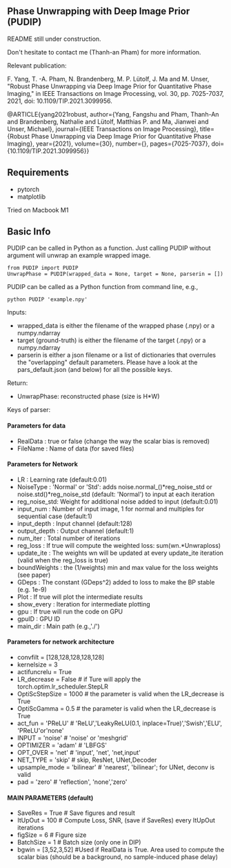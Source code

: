 ## Phase Unwrapping with Deep Image Prior (PUDIP)

README still under construction.

Don't hesitate to contact me (Thanh-an Pham) for more information.

Relevant publication:

F. Yang, T. -A. Pham, N. Brandenberg, M. P. Lütolf, J. Ma and M. Unser, "Robust Phase Unwrapping via Deep Image Prior for Quantitative Phase Imaging," in IEEE Transactions on Image Processing, vol. 30, pp. 7025-7037, 2021, doi: 10.1109/TIP.2021.3099956.

@ARTICLE{yang2021robust,
  author={Yang, Fangshu and Pham, Thanh-An and Brandenberg, Nathalie and Lütolf, Matthias P. and Ma, Jianwei and Unser, Michael},
  journal={IEEE Transactions on Image Processing}, 
  title={Robust Phase Unwrapping via Deep Image Prior for Quantitative Phase Imaging}, 
  year={2021},
  volume={30},
  number={},
  pages={7025-7037},
  doi={10.1109/TIP.2021.3099956}}

## Requirements

- pytorch
- matplotlib

Tried on Macbook M1

## Basic Info
PUDIP can be called in Python as a function. Just calling PUDIP without argument will unwrap an example wrapped image.

    from PUDIP import PUDIP
    UnwrapPhase = PUDIP(wrapped_data = None, target = None, parserin = [])

PUDIP can be called as a Python function from command line, e.g.,

    python PUDIP 'example.npy'

Inputs:
- wrapped_data is either the filename of the wrapped phase (.npy) or a numpy.ndarray
- target (ground-truth) is either the filename of the target (.npy) or a numpy.ndarray
- parserin is either a json filename or a list of dictionaries that overrules the "overlapping" default parameters.
Please have a look at the pars_default.json (and below) for all the possible keys.

Return:
- UnwrapPhase: reconstructed phase (size is H*W)

Keys of parser:
#### Parameters for data
- RealData : true or false (change the way the scalar bias is removed)
- FileName : Name of data (for saved files)

#### Parameters for Network
- LR           : Learning rate (default:0.01)
- NoiseType    : 'Normal' or 'Std': adds noise.normal_()*reg_noise_std or noise.std()*reg_noise_std (default: 'Normal') to input at each iteration
- reg_noise_std: Weight for additional noise added to input (default:0.01)
- input_num    : Number of input image, 1 for normal and multiples for sequential case (default:1)
- input_depth  : Input channel (default:128)
- output_depth : Output channel (default:1)
- num_iter     : Total number of iterations
- reg_loss     : If true will compute the weighted loss: sum(wn.*Unwraploss)
- update_ite   : The weights wn will be updated at every update_ite iteration (valid when the reg_loss is true)
- boundWeights : the (1/weights) min and max value for the loss weights (see paper)
- GDeps        : The constant (GDeps^2) added to loss to make the BP stable (e.g. 1e-9)
- Plot         : If true will plot the intermediate results
- show_every   : Iteration for intermediate plotting
- gpu          : If true will run the code on GPU
- gpuID        : GPU ID
- main_dir     : Main path (e.g.,'./')

#### Parameters for network architecture
- convfilt        = [128,128,128,128,128]
- kernelsize      = 3
- actifuncrelu    = True
- LR_decrease     = False        # if Ture will apply the torch.optim.lr_scheduler.StepLR
- OptiScStepSize  = 1000         # the parameter is valid when the LR_decrease is True
- OptiScGamma     = 0.5          # the parameter is valid when the LR_decrease is True
- act_fun         = 'PReLU'      # 'ReLU','LeakyReLU(0.1, inplace=True)','Swish','ELU', 'PReLU'or'none'
- INPUT           = 'noise'      # 'noise' or 'meshgrid'
- OPTIMIZER       = 'adam'       # 'LBFGS'
- OPT_OVER        = 'net'        # 'input', 'net', 'net,input'
- NET_TYPE        = 'skip'       # skip, ResNet, UNet,Decoder
- upsample_mode   = 'bilinear'     # 'nearest', 'bilinear'; for UNet, deconv is valid
- pad             = 'zero'       # 'reflection', 'none','zero'

####             MAIN PARAMETERS (default)

- SaveRes   = True   # Save figures and result
- ItUpOut   = 100    # Compute Loss, SNR, (save if SaveRes) every ItUpOut iterations
- figSize   = 6      # Figure size
- BatchSize = 1      # Batch size (only one in DIP)
- bgwin     = [3,52,3,52] #Used if RealData is True. Area used to compute the scalar bias (should be a background, no sample-induced phase delay)
